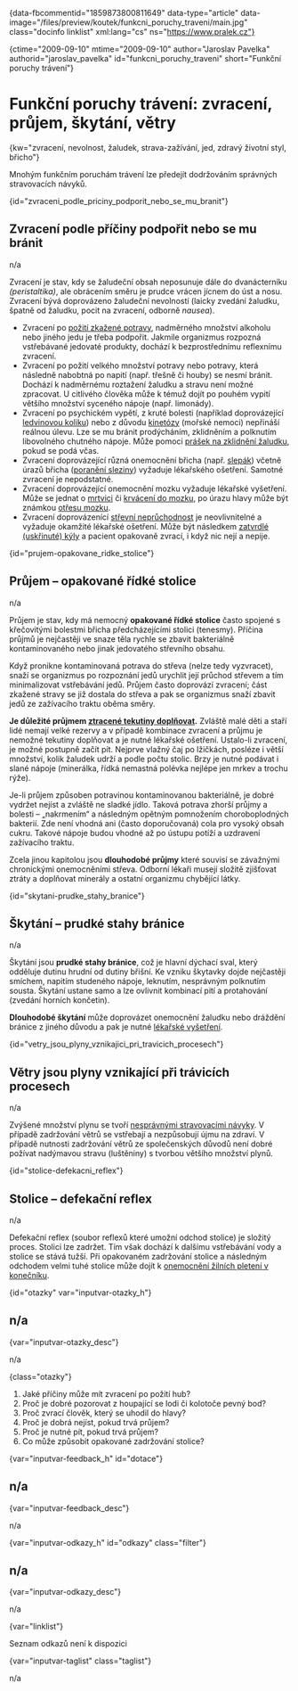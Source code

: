 
{data-fbcommentid="1859873800811649" data-type="article" data-image="/files/preview/koutek/funkcni\_poruchy\_traveni/main.jpg" class="docinfo linklist" xml:lang="cs" ns="https://www.pralek.cz"}

{ctime="2009-09-10" mtime="2009-09-10" author="Jaroslav Pavelka" authorid="jaroslav\_pavelka" id="funkcni\_poruchy_traveni" short="Funkční poruchy trávení"}

# Funkční poruchy trávení: zvracení, průjem, škytání, větry

<!-- generated attribute kw by user_updatekw.sh on 2020-06-30, do not edit -->

{kw="zvracení, nevolnost, žaludek, strava-zažívání, jed, zdravý životní styl, břicho"}

Mnohým funkčním poruchám trávení lze předejít dodržováním správných stravovacích návyků.

{id="zvraceni\_podle\_priciny\_podporit\_nebo\_se\_mu_branit"}

## Zvracení podle příčiny podpořit nebo se mu bránit

n/a

Zvracení je stav, kdy se žaludeční obsah neposunuje dále do dvanácterníku _(peristaltika)_, ale obrácením směru je prudce vrácen jícnem do úst a nosu. Zvracení bývá doprovázeno žaludeční nevolností (laicky zvedání žaludku, špatně od žaludku, pocit na zvracení, odborně _nausea_).

  * Zvracení po [požití zkažené potravy][1], nadměrného množství alkoholu nebo jiného jedu je třeba podpořit. Jakmile organizmus rozpozná vstřebávané jedovaté produkty, dochází k bezprostřednímu reflexnímu zvracení.
  * Zvracení po požití velkého množství potravy nebo potravy, která následně nabobtná po napití (např. třešně či houby) se nesmí bránit. Dochází k nadměrnému roztažení žaludku a stravu není možné zpracovat. U citlivého člověka může k témuž dojít po pouhém vypití většího množství syceného nápoje (např. limonády).
  * Zvracení po psychickém vypětí, z kruté bolesti (například doprovázející [ledvinovou koliku][2]) nebo z důvodu [kinetózy][3] (mořské nemoci) nepřináší reálnou úlevu. Lze se mu bránit prodýcháním, zklidněním a polknutím libovolného chutného nápoje. Může pomoci [prášek na zklidnění žaludku][4], pokud se podá včas.
  * Zvracení doprovázející různá onemocnění břicha (např. [slepák][5]) včetně úrazů břicha ([poranění sleziny][6]) vyžaduje lékařského ošetření. Samotné zvracení je nepodstatné.
  * Zvracení doprovázející onemocnění mozku vyžaduje lékařské vyšetření. Může se jednat o [mrtvici][7] či [krvácení do mozku][8], po úrazu hlavy může být známkou [otřesu mozku][9].
  * Zvracení doprovázenící [střevní neprůchodnost][10] je neovlivnitelné a vyžaduje okamžité lékařské ošetření. Může být následkem [zatvrdlé (uskřinuté) kýly][11] a pacient opakovaně zvrací, i když nic nejí a nepije.

{id="prujem-opakovane\_ridke\_stolice"}

## Průjem – opakované řídké stolice

n/a

Průjem je stav, kdy má nemocný **opakované řídké stolice** často spojené s křečovitými bolestmi břicha předcházejícími stolici (tenesmy). Příčina průjmů je nejčastěji ve snaze těla rychle se zbavit bakteriálně kontaminovaného nebo jinak jedovatého střevního obsahu.

Když pronikne kontaminovaná potrava do střeva (nelze tedy vyzvracet), snaží se organizmus po rozpoznání jedů urychlit její průchod střevem a tím minimalizovat vstřebávání jedů. Průjem často doprovází zvracení; část zkažené stravy se již dostala do střeva a pak se organizmus snaží zbavit jedů ze zažívacího traktu oběma směry.

**Je důležité průjmem [ztracené tekutiny doplňovat][12].** Zvláště malé děti a staří lidé nemají velké rezervy a v případě kombinace zvracení a průjmu je nemožné tekutiny doplňovat a je nutné lékařské ošetření. Ustalo-li zvracení, je možné postupně začít pít. Nejprve vlažný čaj po lžičkách, posléze i větší množství, kolik žaludek udrží a podle počtu stolic. Brzy je nutné podávat i slané nápoje (minerálka, řídká nemastná polévka nejlépe jen mrkev a trochu rýže). 

Je-li průjem způsoben potravinou kontaminovanou bakteriálně, je dobré vydržet nejíst a zvláště ne sladké jídlo. Taková potrava zhorší průjmy a bolesti – „nakrmením“ a následným opětným pomnožením choroboplodných bakterií. Zde není vhodná ani (často doporučovaná) cola pro vysoký obsah cukru. Takové nápoje budou vhodné až po ústupu potíží a uzdravení zažívacího traktu.

Zcela jinou kapitolou jsou **dlouhodobé průjmy** které souvisí se závažnými chronickými onemocněními střeva. Odborní lékaři musejí složitě zjišťovat ztráty a doplňovat minerály a ostatní organizmu chybějící látky.

{id="skytani-prudke\_stahy\_branice"}

## Škytání – prudké stahy bránice

n/a

Škytání jsou **prudké stahy bránice**, což je hlavní dýchací sval, který odděluje dutinu hrudní od dutiny břišní. Ke vzniku škytavky dojde nejčastěji smíchem, napitím studeného nápoje, leknutím, nesprávným polknutím sousta. Škytání ustane samo a lze ovlivnit kombinací pití a protahování (zvedání horních končetin).

**Dlouhodobé škytání** může doprovázet onemocnění žaludku nebo dráždění bránice z jiného důvodu a pak je nutné [lékařské vyšetření][13].

{id="vetry\_jsou\_plyny\_vznikajici\_pri\_travicich\_procesech"}

## Větry jsou plyny vznikající při trávicích procesech

n/a

Zvýšené množství plynu se tvoří [nesprávnými stravovacími návyky][14]. V případě zadržování větrů se vstřebají a nezpůsobují újmu na zdraví. V případě nutnosti zadržování větrů ze společenských důvodů není dobré požívat nadýmavou stravu (luštěniny) s tvorbou většího množství plynů.

{id="stolice-defekacni_reflex"}

## Stolice – defekační reflex

n/a

Defekační reflex (soubor reflexů které umožní odchod stolice) je složitý proces. Stolici lze zadržet. Tím však dochází k dalšímu vstřebávání vody a stolice se stává tužší. Při opakovaném zadržování stolice a následným odchodem velmi tuhé stolice může dojít k [onemocnění žilních pletení v konečníku][15].

{id="otazky" var="inputvar-otazky_h"}

## n/a

{var="inputvar-otazky_desc"}

n/a

{class="otazky"}

  1. Jaké příčiny může mít zvracení po požití hub?
  2. Proč je dobré pozorovat z houpající se lodi či kolotoče pevný bod?
  3. Proč zvrací člověk, který se uhodil do hlavy?
  4. Proč je dobrá nejíst, pokud trvá průjem?
  5. Proč je nutné pít, pokud trvá průjem?
  6. Co může způsobit opakované zadržování stolice?

{var="inputvar-feedback_h" id="dotace"}

## n/a

{var="inputvar-feedback_desc"}

n/a

{var="inputvar-odkazy_h" id="odkazy" class="filter"}

## n/a

{var="inputvar-odkazy_desc"}

n/a

{var="linklist"}

Seznam odkazů není k dispozici

{var="inputvar-taglist" class="taglist"}

n/a

 [1]: bolest_zaludku
 [2]: mocove_kameny
 [3]: kinetoza
 [4]: lekove_formy
 [5]: slepak
 [6]: poraneni_sleziny
 [7]: mrtvice
 [8]: subduralni_hematom
 [9]: otres_mozku
 [10]: strevni_nepruchodnost
 [11]: kyla
 [12]: prijem_tekutin
 [13]: nalehavost_lekarskeho_vysetreni
 [14]: stravovaci_navyky
 [15]: krvaceni_z_konecniku

